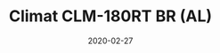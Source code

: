 ---
template: SingleClimt
title: Climat CLM-180RT BR (AL)
status: Featured / Published
slug: 'climatizadores/climat-clm-180-rt-br-aluguel'
date: '2020-02-27'
featuredImage: https://brincadeira.co/products/list_climt_180rt_br.png
price: R$300,00
excerpt: >-
  O Climat CLM-180RT BR (AL) tem uma descrição que eu sei, mas ainda não está disponível aqui.
  **Área climatizada:** De 100m² a 150m².  


  **Alugue 4 por:** R$1000,00.
categories:
  - category: Aluguel
meta:
  canonicalLink: 'https://brincadeira.co/climatizadores/climat-clm-180-rt-br-aluguel/'
  noindex: false
  title: Climat CLM-180RT BR (AL)
  description: Sou Dexter e não tenho certeza do que sou. De alguma forma, duvido disso. Você tem um bom coração, Dexter. Assistindo o gelo derreter. Isto é divertido. Ah, eu imploro para diferir, acho que temos muito o que discutir.
---
